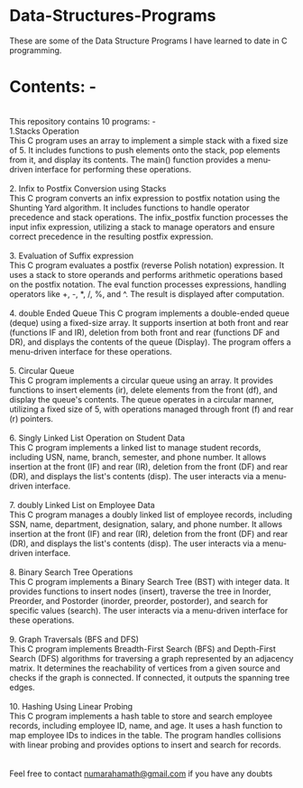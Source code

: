 # Data-Structures-Programs
These are some of the Data Structure Programs I have learned to date in C programming.
<br>
# Contents: -
<br>This repository contains 10 programs: -
<br>
1.Stacks Operation<br>
This C program uses an array to implement a simple stack with a fixed size of 5. It includes functions to push elements onto the stack, pop elements from it, and display its contents. The main() function provides a menu-driven interface for performing these operations.
<br>
<br>
2. Infix to Postfix Conversion using Stacks
<br>
This C program converts an infix expression to postfix notation using the Shunting Yard algorithm. It includes functions to handle operator precedence and stack operations. The infix_postfix function processes the input infix expression, utilizing a stack to manage operators and ensure correct precedence in the resulting postfix expression.
<br>
<br>
3. Evaluation of Suffix expression
<br>
This C program evaluates a postfix (reverse Polish notation) expression. It uses a stack to store operands and performs arithmetic operations based on the postfix notation. The eval function processes expressions, handling operators like +, -, *, /, %, and ^. The result is displayed after computation.
<br>
<br>
4. double Ended Queue
This C program implements a double-ended queue (deque) using a fixed-size array. It supports insertion at both front and rear (functions IF and IR), deletion from both front and rear (functions DF and DR), and displays the contents of the queue (Display). The program offers a menu-driven interface for these operations.
<br>
<br>
5. Circular Queue
<br>
This C program implements a circular queue using an array. It provides functions to insert elements (ir), delete elements from the front (df), and display the queue's contents. The queue operates in a circular manner, utilizing a fixed size of 5, with operations managed through front (f) and rear (r) pointers.
<br>
<br>
6. Singly Linked List Operation on Student Data
<br>
This C program implements a linked list to manage student records, including USN, name, branch, semester, and phone number. It allows insertion at the front (IF) and rear (IR), deletion from the front (DF) and rear (DR), and displays the list's contents (disp). The user interacts via a menu-driven interface.
<br>
<br>
7. doubly Linked List on Employee Data
<br>
This C program manages a doubly linked list of employee records, including SSN, name, department, designation, salary, and phone number. It allows insertion at the front (IF) and rear (IR), deletion from the front (DF) and rear (DR), and displays the list's contents (disp). The user interacts via a menu-driven interface.
<br>
<br>
8. Binary Search Tree Operations
<br>
This C program implements a Binary Search Tree (BST) with integer data. It provides functions to insert nodes (insert), traverse the tree in Inorder, Preorder, and Postorder (inorder, preorder, postorder), and search for specific values (search). The user interacts via a menu-driven interface for these operations.
<br>
<br>
9. Graph Traversals (BFS and DFS)
<br>
This C program implements Breadth-First Search (BFS) and Depth-First Search (DFS) algorithms for traversing a graph represented by an adjacency matrix. It determines the reachability of vertices from a given source and checks if the graph is connected. If connected, it outputs the spanning tree edges.
<br>
<br>
10. Hashing Using Linear Probing
<br>
This C program implements a hash table to store and search employee records, including employee ID, name, and age. It uses a hash function to map employee IDs to indices in the table. The program handles collisions with linear probing and provides options to insert and search for records.
<br>
<br>
<br>
Feel free to contact numarahamath@gmail.com if you have any doubts
